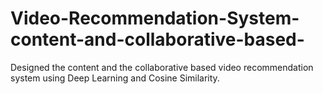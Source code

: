 # Video-Recommendation-System-content-and-collaborative-based-
Designed the content and the collaborative based video recommendation system using Deep Learning and Cosine Similarity.
